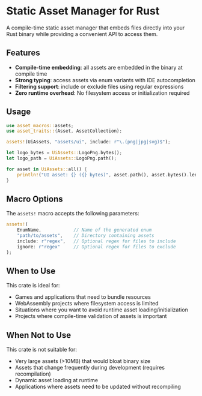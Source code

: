 # Static Asset Manager for Rust

A compile-time static asset manager that embeds files directly into your Rust binary while providing a convenient API to access them.

## Features

- **Compile-time embedding**: all assets are embedded in the binary at compile time
- **Strong typing**: access assets via enum variants with IDE autocompletion
- **Filtering support**: include or exclude files using regular expressions
- **Zero runtime overhead**: No filesystem access or initialization required

## Usage

```rust
use asset_macros::assets;
use asset_traits::{Asset, AssetCollection};

assets!(UiAssets, "assets/ui", include: r"\.(png|jpg|svg)$");

let logo_bytes = UiAssets::LogoPng.bytes();
let logo_path = UiAssets::LogoPng.path();

for asset in UiAssets::all() {
    println!("UI asset: {} ({} bytes)", asset.path(), asset.bytes().len());
}
```

## Macro Options

The `assets!` macro accepts the following parameters:

```rust
assets!(
    EnumName,            // Name of the generated enum
    "path/to/assets",    // Directory containing assets
    include: r"regex",   // Optional regex for files to include
    ignore: r"regex"     // Optional regex for files to exclude
);
```

## When to Use

This crate is ideal for:

- Games and applications that need to bundle resources
- WebAssembly projects where filesystem access is limited
- Situations where you want to avoid runtime asset loading/initialization
- Projects where compile-time validation of assets is important

## When Not to Use

This crate is not suitable for:

- Very large assets (>10MB) that would bloat binary size
- Assets that change frequently during development (requires recompilation)
- Dynamic asset loading at runtime
- Applications where assets need to be updated without recompiling
